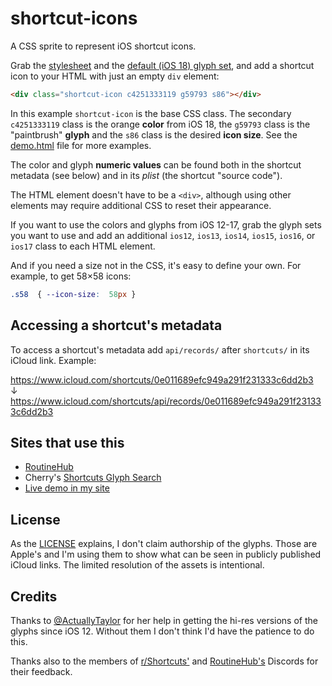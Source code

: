 # shortcut-icons

A CSS sprite to represent iOS shortcut icons.

Grab the [stylesheet](https://github.com/atnbueno/shortcut-icons/blob/main/shortcut-icons.css) and the [default (iOS 18) glyph set](https://github.com/atnbueno/shortcut-icons/blob/main/ios18-glyphs.png), and add a shortcut icon to your HTML with just an empty `div` element:

```html
<div class="shortcut-icon c4251333119 g59793 s86"></div>
```

In this example `shortcut-icon` is the base CSS class. The secondary `c4251333119` class is the orange **color** from iOS 18, the `g59793` class is the "paintbrush" **glyph** and the `s86` class is the desired **icon size**. See the [demo.html](https://github.com/atnbueno/shortcut-icons/blob/main/demo.html) file for more examples.

The color and glyph **numeric values** can be found both in the shortcut metadata (see below) and in its _plist_ (the shortcut "source code").

The HTML element doesn't have to be a `<div>`, although using other elements may require additional CSS to reset their appearance.

If you want to use the colors and glyphs from iOS 12-17, grab the glyph sets you want to use and add an additional `ios12`, `ios13`, `ios14`, `ios15`, `ios16`, or `ios17` class to each HTML element.

And if you need a size not in the CSS, it's easy to define your own. For example, to get 58×58 icons:

```css
.s58  { --icon-size:  58px }
```

## Accessing a shortcut's metadata

To access a shortcut's metadata add `api/records/` after `shortcuts/` in its iCloud link. Example:

<https://www.icloud.com/shortcuts/0e011689efc949a291f231333c6dd2b3> \
↓\
<https://www.icloud.com/shortcuts/api/records/0e011689efc949a291f231333c6dd2b3>

## Sites that use this

- [RoutineHub](https://routinehub.co/)
- Cherry's [Shortcuts Glyph Search](https://glyphs.cherrilang.org/)
- [Live demo in my site](https://atnbueno.com/shortcut-icons/demo.html)

## License

As the [LICENSE](https://github.com/atnbueno/shortcut-icons/blob/main/LICENSE) explains, I don't claim authorship of the glyphs. Those are Apple's and I'm using them to show what can be seen in publicly published iCloud links. The limited resolution of the assets is intentional.

## Credits

Thanks to [@ActuallyTaylor](https://github.com/ActuallyTaylor/) for her help in getting the hi-res versions of the glyphs since iOS 12. Without them I don't think I'd have the patience to do this.

Thanks also to the members of [r/Shortcuts'](https://discord.gg/HrzAhUu) and [RoutineHub's](https://discord.gg/2prYfrSUmc) Discords for their feedback.
